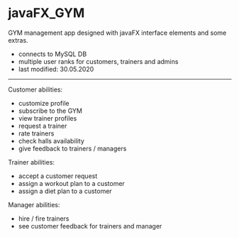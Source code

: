 # javaFX_GYM

GYM management app designed with javaFX interface elements and some extras.
- connects to MySQL DB
- multiple user ranks for customers, trainers and admins
- last modified: 30.05.2020
---------------------------------------------------------------------------
Customer abilities:
- customize profile
- subscribe to the GYM
- view trainer profiles
- request a trainer
- rate trainers
- check halls availability
- give feedback to trainers / managers

Trainer abilities:
- accept a customer request
- assign a workout plan to a customer
- assign a diet plan to a customer

Manager abilities:
- hire / fire trainers
- see customer feedback for trainers and manager
